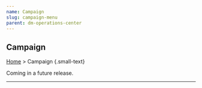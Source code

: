 ```yaml
---
name: Campaign
slug: campaign-menu
parent: dm-operations-center
---
```

## Campaign
[Home](dm-operations-center) > Campaign {.small-text}

Coming in a future release.

<hr/>
